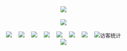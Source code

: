  <!-- 动态打字效果 -->
<h1 align="center">
  <a href="https://sunguoqi.com/">
    <img src="https://readme-typing-svg.herokuapp.com/?lines=console.log(%22Hello%2C%20World!%22);去码头整点薯片吧!&center=true&size=27">
  </a>
</h1>

<!-- 敲代码的图片 -->
<div align="center" ><img order-radius="100px" src="https://cdn.jsdelivr.net/gh/sun0225SUN/photos/images/202108300019556.gif"/></div>
<br>

<!-- 个人资料徽标 -->
<div align="center">
  <a><img src="https://img.shields.io/badge/website-%E4%B8%AA%E4%BA%BA%E7%BD%91%E7%AB%99-blue"></a>&emsp;
  <a><img src="https://img.shields.io/badge/twitter-%E6%8E%A8%E7%89%B9-blue"></a>&emsp;
  <a><img src="https://img.shields.io/badge/facebook-%E8%84%B8%E4%B9%A6-003472"></a>&emsp;
  <a><img src="https://img.shields.io/badge/youtube-%E6%B2%B9%E7%AE%A1-c32136"></a>&emsp;
  <a><img src="https://img.shields.io/badge/CSDN-%E5%8D%9A%E5%AE%A2-c32136"></a>&emsp;
  <a><img src="https://img.shields.io/badge/bilibili-B%E7%AB%99-ff69b4"></a>&emsp;
  <a><img src="https://img.shields.io/badge/zhihu-%E7%9F%A5%E4%B9%8E-blue"></a>&emsp;
<!-- 访客数统计徽标 -->
  <img src="https://visitor-badge.glitch.me/badge?page_id=Elenwu" alt="访客统计" /></div>

<!-- 贪吃蛇代码贡献图 -->
<div align="center"><img src="https://cdn.jsdelivr.net/gh/Elenwu/Elenwu/contribution-snake/github-contribution-grid-snake.svg" /></div>
